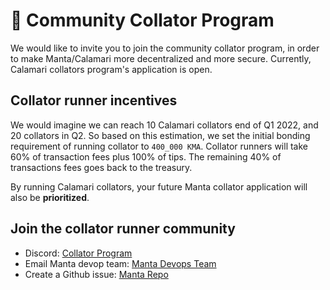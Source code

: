 # 🧩  Community Collator Program

We would like to invite you to join the community collator program, in order to make Manta/Calamari more decentralized and more secure. Currently, Calamari collators program's application is open.

## Collator runner incentives

We would imagine we can reach 10 Calamari collators end of Q1 2022, and 20 collators in Q2. So based on this estimation, we set the initial bonding requirement of running collator to `400_000 KMA`. Collator runners will take 60% of transaction fees plus 100% of tips. The remaining 40% of transactions fees goes back to the treasury.

By running Calamari collators, your future Manta collator application will also be **prioritized**.

## Join the collator runner community 

- Discord: [Collator Program](https://discord.com/channels/795390654628102165/936300292536942592)
- Email Manta devop team: [Manta Devops Team](mailto:ops@manta.network)
- Create a Github issue: [Manta Repo](https://github.com/Manta-Network/Manta/issues/new)